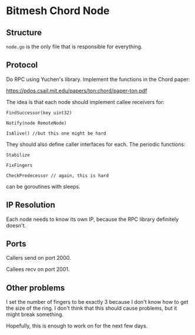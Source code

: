 # Bitmesh Chord Node
## Structure
```node.go``` is the only file that is responsible for everything.
## Protocol
Do RPC using Yuchen's library.  Implement the functions in the Chord paper:

https://pdos.csail.mit.edu/papers/ton:chord/paper-ton.pdf

The idea is that each node should implement callee receivers for:

```FindSuccessor(key uint32)```

```Notify(node RemoteNode)```

```IsAlive() //but this one might be hard```

They should also define caller interfaces for each. The periodic functions:

```Stabilize```

```FixFingers```

```CheckPredecessor // again, this is hard```

can be goroutines with sleeps.

## IP Resolution
Each node needs to know its own IP, because the RPC library definitely doesn't.

## Ports
Callers send on port 2000.

Callees recv on port 2001.

## Other problems
I set the number of fingers to be exactly 3 because I don't know how to get the size of the ring.  I don't think that this should cause problems, but it might break something.

Hopefully, this is enough to work on for the next few days.